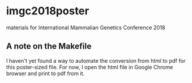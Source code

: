 # imgc2018poster
materials for International Mammalian Genetics Conference 2018





## A note on the Makefile

I haven't yet found a way to automate the conversion from html to pdf for this poster-sized file. For now, I open the html file in Google Chrome browser and print to pdf from it.

